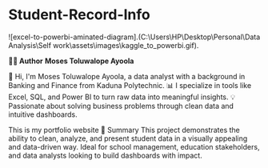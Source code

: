 # Student-Record-Info

![excel-to-powerbi-aminated-diagram].(C:\Users\HP\Desktop\Personal\Data Analysis\Self work\assets\images\kaggle_to_powerbi.gif).


**👨‍💻 Author**
**Moses Toluwalope Ayoola**

👋 Hi, I'm Moses Toluwalope Ayoola, a data analyst with a background in Banking and Finance from Kaduna Polytechnic.
📊 I specialize in tools like Excel, SQL, and Power BI to turn raw data into meaningful insights.
💡 Passionate about solving business problems through clean data and intuitive dashboards.

This is my portfolio website
📝 Summary
This project demonstrates the ability to clean, analyze, and present student data in a visually appealing and data-driven way. Ideal for school management, education stakeholders, and data analysts looking to build dashboards with impact.

